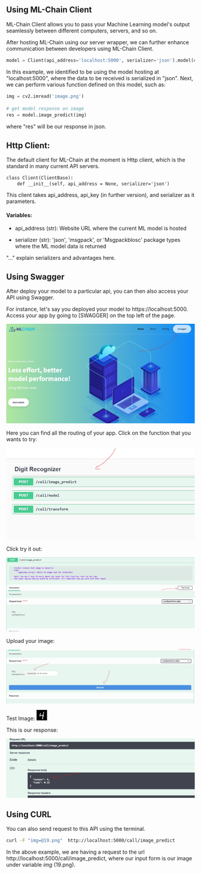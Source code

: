 ## Using ML-Chain Client
ML-Chain Client allows you to pass your Machine Learning model's output seamlessly between different 
computers, servers, and so on.

After hosting ML-Chain using our server wrapper, we can further enhance communication between
developers using ML-Chain Client.

```python
model = Client(api_address='localhost:5000', serializer='json').model(check_status=False)
```

In this example, we identified to be using the model hosting at "localhost:5000", where the data to be received is
serialized in "json". Next, we can perform various function defined on this model, such as:

```python
img = cv2.imread('image.png')

# get model response on image
res = model.image_predict(img)
```

where "res" will be our response in json.

## Http Client:

The default client for ML-Chain at the moment is Http client, which is the standard in many current API servers.

```
class Client(ClientBase):
    def __init__(self, api_address = None, serializer='json')
```

This client takes api_address, api_key (in further version), and serializer as it parameters. 

#### Variables:

- api_address (str): Website URL where the current ML model is hosted

- serializer (str): 'json', 'msgpack', or 'Msgpackblosc' package types where the ML model data is returned

"..." explain serializers and advantages here.

## Using Swagger

After deploy your model to a particular api, you can then also access your API using Swagger. 

For instance, let's say you deployed your model to https://localhost:5000. Access your app
by going to [SWAGGER] on the top left of the page. 

![image](../img/Model%20Deployment/tutorial_first_page.jpg)

Here you can find all the routing of your app. Click on the function that you wants to try:

![image](../img/Model%20Deployment/tutorial_routing.jpg)

Click try it out:

![image](../img/Model%20Deployment/tutorial_try_it_out.jpg)

Upload your image:

![image](../img/Model%20Deployment/tutorial_upload_execute.jpg)

Test Image:
![image](../img/Model%20Deployment/19.png)

This is our response: 

![image](../img/Model%20Deployment/tutorial_output.jpg)

## Using CURL

You can also send request to this API using the terminal.

```bash
curl -F "img=@19.png"  http://localhost:5000/call/image_predict
```

In the above example, we are having a request to the url http://localhost:5000/call/image_predict, 
where our input form is our image under variable <i> img </i> (19.png).